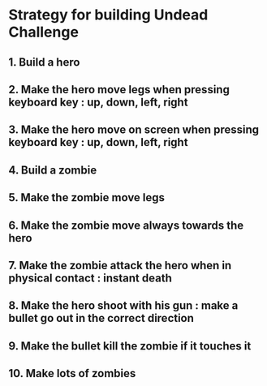 # Strategy for building Undead Challenge
## 1. Build a hero
## 2. Make the hero move legs when pressing keyboard key : up, down, left, right
## 3. Make the hero move on screen when pressing keyboard key : up, down, left, right
## 4. Build a zombie
## 5. Make the zombie move legs
## 6. Make the zombie move always towards the hero
## 7. Make the zombie attack the hero when in physical contact : instant death
## 8. Make the hero shoot with his gun : make a bullet go out in the correct direction
## 9. Make the bullet kill the zombie if it touches it
## 10. Make lots of zombies